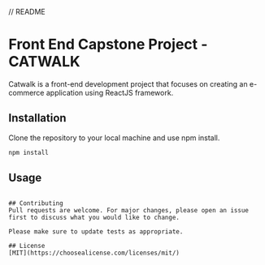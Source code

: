 // README

# Front End Capstone Project - CATWALK

Catwalk is a front-end development project that focuses on creating an e-commerce application using ReactJS framework.

## Installation

Clone the repository to your local machine and use npm install.

```bash
npm install
```

## Usage


```

## Contributing
Pull requests are welcome. For major changes, please open an issue first to discuss what you would like to change.

Please make sure to update tests as appropriate.

## License
[MIT](https://choosealicense.com/licenses/mit/)